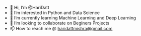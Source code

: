 - 👋 Hi, I’m @HariDatt
- 👀 I’m interested in Python and Data Science
- 🌱 I’m currently learning Machine Learning and Deep Learning
- 💞️ I’m looking to collaborate on Beginers Projects
- 📫 How to reach me @ haridattmishra@gmail.com

<!---
HariDatt/HariDatt is a ✨ special ✨ repository because its `README.md` (this file) appears on your GitHub profile.
You can click the Preview link to take a look at your changes.
--->
